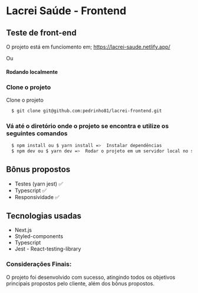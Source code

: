 
# Lacrei Saúde -  Frontend
## Teste de front-end

O projeto está em funciomento em; https://lacrei-saude.netlify.app/

Ou
#### Rodando localmente
### Clone o projeto
Clone o projeto

```bash
  $ git clone git@github.com:pedrinho81/lacrei-frontend.git
```


### Vá até o diretório onde o projeto se encontra e utilize os seguintes comandos

```bash
  $ npm install ou $ yarn install =>  Instalar dependências
  $ npm dev ou $ yarn dev =>  Rodar o projeto em um servidor local no seu navegador (localhost:3000)
```
## Bônus propostos 
 - Testes  (yarn jest) ✅ 
 - Typescript ✅ 
 - Responsividade ✅
 
## Tecnologias usadas
- Next.js 
- Styled-components
- Typescript
- Jest - React-testing-library



### Considerações Finais:
O projeto foi desenvolvido com sucesso, atingindo todos os objetivos principais propostos pelo cliente, além dos bônus propostos.
